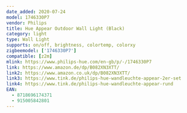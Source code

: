 ```yaml
---
date_added: 2020-07-24
model: 1746330P7
vendor: Philips
title: Hue Appear Outdoor Wall Light (Black)
category: light
type: Wall Light
supports: on/off, brightness, colortemp, colorxy
zigbeemodel: ['1746330P7']
compatible: [z2m]
mlink: https://www.philips-hue.com/en-gb/p/-/1746330P7
link: https://www.amazon.de/dp/B082XN3XTT/
link2: https://www.amazon.co.uk/dp/B082XN3XTT/
link3: https://www.tink.de/philips-hue-wandleuchte-appear-2er-set
link4: https://www.tink.de/philips-hue-wandleuchte-appear-rund
EAN: 
  - 8718696174371
  - 915005842801
---
```

